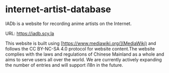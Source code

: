 # internet-artist-database
IADb is a website for recording anime artists on the Internet.

URL: https://iadb.scy.la

This website is built using [https://www.mediawiki.org/](MediaWiki) and follows the CC BY-NC-SA 4.0 protocol for website content.The website complies with the laws and regulations of Chinese Mainland as a whole and aims to serve users all over the world. We are currently actively expanding the number of entries and will support i18n in the future.

